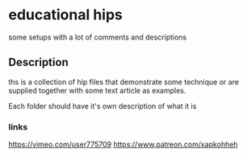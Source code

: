 # educational hips
some setups with a lot of comments and descriptions

## Description
ths is a collection of hip files that demonstrate some technique or are supplied together with some text article as examples.

Each folder should have it's own description of what it is

### links
https://vimeo.com/user775709
https://www.patreon.com/xapkohheh
